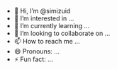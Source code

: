 - 👋 Hi, I’m @simizuid
- 👀 I’m interested in ...
- 🌱 I’m currently learning ...
- 💞️ I’m looking to collaborate on ...
- 📫 How to reach me ...
- 😄 Pronouns: ...
- ⚡ Fun fact: ...

<!---
simizuid/simizuid is a ✨ special ✨ repository because its `README.md` (this file) appears on your GitHub profile.
You can click the Preview link to take a look at your changes.
--->
